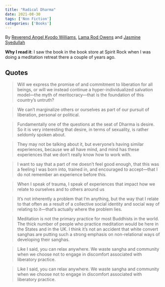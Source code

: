 ```yaml
---
title: "Radical Dharma"
date: 2021-08-30
tags: ['Non Fiction']
categories: ['Books']
---
```



By [Reverend Angel Kyodo Williams](https://angelkyodowilliams.com/), [Lama Rod Owens](lamarod.com) and [Jasmine Syedullah](https://www.vassar.edu/faculty/jsyedullah)
  

**Why I read it**: I saw the book in the book store at Spirit Rock when I was doing a meditation retreat there a couple of years ago.



## Quotes

> Will we express the promise of and commitment to liberation for all beings, or will we instead continue a hyper-individualized salvation model—the myth of meritocracy—that is the foundation of this country’s untruth?

<!-- -->

> We can’t marginalize others or ourselves as part of our pursuit of liberation, personal or political.

<!-- -->

> Fundamentally one of the questions at the seat of Dharma is desire. So it is very interesting that desire, in terms of sexuality, is rather seldomly spoken about.

<!-- -->

>  They may not be talking about it, but everyone’s having similar experiences, because we all have mind, and mind has these experiences that we don’t really know how to work with.

<!-- -->

> I want to say that a part of me doesn’t feel good enough, that this was a feeling I was born into, trained in, and encouraged to accept—that I do not remember an experience before this.

<!-- -->

> When I speak of trauma, I speak of experiences that impact how we relate to ourselves and to others around us

<!-- -->

> It’s not inherently a problem that I’m anything, but the way that I relate to that often as a result of a collective social identity and social way of relating to it—that’s actually where the problem lies.

<!-- -->

> Meditation is not the primary practice for most Buddhists in the world. The thick number of people who practice meditation would be here in the States and in the UK. I think it’s not an accident that white convert sanghas are putting such a strong emphasis on non-relational ways of developing their sanghas. 

<!-- -->

> Like I said, you can relax anywhere. We waste sangha and community when we choose not to engage in discomfort associated with liberatory practice.


<!-- -->

> Like I said, you can relax anywhere. We waste sangha and community when we choose not to engage in discomfort associated with liberatory practice.